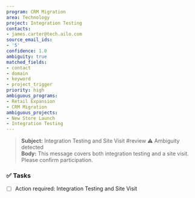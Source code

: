 ```yaml
---
program: CRM Migration
area: Technology
project: Integration Testing
contacts:
- james.carter@tech.ailo.com
source_email_ids:
- '5'
confidence: 1.0
ambiguity: true
matched_fields:
- contact
- domain
- keyword
- project_trigger
priority: high
ambiguous_programs:
- Retail Expansion
- CRM Migration
ambiguous_projects:
- New Store Launch
- Integration Testing
---
```

> **Subject:** Integration Testing and Site Visit #review ⚠️ Ambiguity detected  
> **Body:** This message covers both integration testing and a site visit. Please confirm participation.

### ✅ Tasks
- [ ] Action required: Integration Testing and Site Visit
